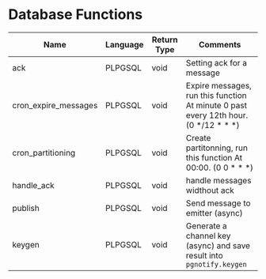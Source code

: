 # Database Functions

|Name                |Language|Return Type|Comments|
|--------------------|--------|-----------|--------|
|ack                 |PLPGSQL |void       |Setting ack for a message|
|cron_expire_messages|PLPGSQL |void       |Expire messages, run this function At minute 0 past every 12th hour. (0 */12 * * *)|
|cron_partitioning   |PLPGSQL |void       |Create partitonning, run this function At 00:00. (0 0 * * *)|
|handle_ack          |PLPGSQL |void       |handle messages widthout ack|
|publish             |PLPGSQL |void       |Send message to emitter (async)|
|keygen              |PLPGSQL |void       |Generate a channel key (async) and save result into `pgnotify.keygen`|

